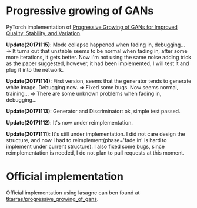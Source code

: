 # Progressive growing of GANs
PyTorch implementation of [Progressive Growing of GANs for Improved Quality, Stability, and Variation](http://arxiv.org/abs/1710.10196). 

**Update(20171115)**: Mode collapse happened when fading in, debugging... => It turns out that unstable seems to be normal when fading in, after some more iterations, it gets better. Now I'm not using the same noise adding trick as the paper suggested, however, it had been implemented, I will test it and plug it into the network.

**Update(20171114)**: First version, seems that the generator tends to generate white image. Debugging now. => Fixed some bugs. Now seems normal, training... => There are some unknown problems when fading in, debugging...

**Update(20171113)**: Generator and Discriminator: ok, simple test passed.

**Update(20171112)**: It's now under reimplementation.

**Update(20171111)**: It's still under implementation. I did not care design the structure, and now I had to reimplement(phase='fade in' is hard to implement under current structure). I also fixed some bugs, since reimplementation is needed, I do not plan to pull requests at this moment.

# Official implementation
Official implementation using lasagne can ben found at [tkarras/progressive_growing_of_gans](https://github.com/tkarras/progressive_growing_of_gans).

